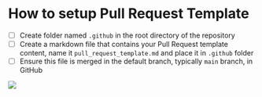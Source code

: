 # How to setup Pull Request Template

- [ ] Create folder named `.github` in the root directory of the repository
- [ ] Create a markdown file that contains your Pull Request template content, name it `pull_request_template.md` and place it in `.github` folder
- [ ] Ensure this file is merged in the default branch, typically  `main` branch, in GitHub

<a href="https://towardsdatascience.com/enrich-your-github-profile-with-these-tips-272fa1eafe05">
    <img src="https://img.shields.io/badge/READ FULL ARTICLE ON MEDIUM-12100E?logo=medium&color=000&logoColor=white" />
</a>